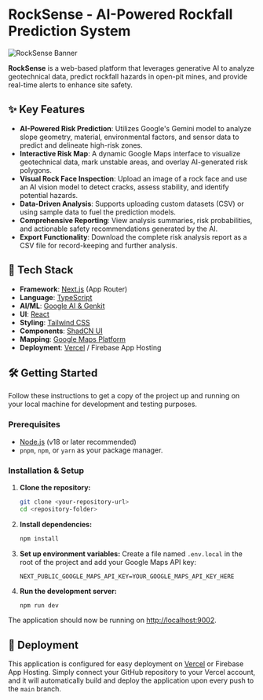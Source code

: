 # RockSense - AI-Powered Rockfall Prediction System

![RockSense Banner](https://placehold.co/1200x630/645546/FFFFFF/png?text=RockSense)

**RockSense** is a web-based platform that leverages generative AI to analyze geotechnical data, predict rockfall hazards in open-pit mines, and provide real-time alerts to enhance site safety.

## ✨ Key Features

- **AI-Powered Risk Prediction**: Utilizes Google's Gemini model to analyze slope geometry, material, environmental factors, and sensor data to predict and delineate high-risk zones.
- **Interactive Risk Map**: A dynamic Google Maps interface to visualize geotechnical data, mark unstable areas, and overlay AI-generated risk polygons.
- **Visual Rock Face Inspection**: Upload an image of a rock face and use an AI vision model to detect cracks, assess stability, and identify potential hazards.
- **Data-Driven Analysis**: Supports uploading custom datasets (CSV) or using sample data to fuel the prediction models.
- **Comprehensive Reporting**: View analysis summaries, risk probabilities, and actionable safety recommendations generated by the AI.
- **Export Functionality**: Download the complete risk analysis report as a CSV file for record-keeping and further analysis.

## 🚀 Tech Stack

- **Framework**: [Next.js](https://nextjs.org/) (App Router)
- **Language**: [TypeScript](https://www.typescriptlang.org/)
- **AI/ML**: [Google AI & Genkit](https://firebase.google.com/docs/genkit)
- **UI**: [React](https://reactjs.org/)
- **Styling**: [Tailwind CSS](https://tailwindcss.com/)
- **Components**: [ShadCN UI](https://ui.shadcn.com/)
- **Mapping**: [Google Maps Platform](https://developers.google.com/maps)
- **Deployment**: [Vercel](https://vercel.com/) / Firebase App Hosting

## 🛠️ Getting Started

Follow these instructions to get a copy of the project up and running on your local machine for development and testing purposes.

### Prerequisites

- [Node.js](https://nodejs.org/en/) (v18 or later recommended)
- `pnpm`, `npm`, or `yarn` as your package manager.

### Installation & Setup

1.  **Clone the repository:**
    ```bash
    git clone <your-repository-url>
    cd <repository-folder>
    ```

2.  **Install dependencies:**
    ```bash
    npm install
    ```

3.  **Set up environment variables:**
    Create a file named `.env.local` in the root of the project and add your Google Maps API key:
    ```env
    NEXT_PUBLIC_GOOGLE_MAPS_API_KEY=YOUR_GOOGLE_MAPS_API_KEY_HERE
    ```

4.  **Run the development server:**
    ```bash
    npm run dev
    ```

The application should now be running on [http://localhost:9002](http://localhost:9002).

## 🚀 Deployment

This application is configured for easy deployment on [Vercel](https://vercel.com/) or Firebase App Hosting. Simply connect your GitHub repository to your Vercel account, and it will automatically build and deploy the application upon every push to the `main` branch.
